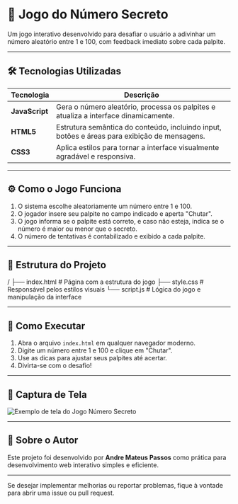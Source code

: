 # 🔢 Jogo do Número Secreto

Um jogo interativo desenvolvido para desafiar o usuário a adivinhar um número aleatório entre 1 e 100, com feedback imediato sobre cada palpite.

---

## 🛠 Tecnologias Utilizadas

| Tecnologia | Descrição                                                                                     |
| ---------- | --------------------------------------------------------------------------------------------- |
| **JavaScript** | Gera o número aleatório, processa os palpites e atualiza a interface dinamicamente.          |
| **HTML5**      | Estrutura semântica do conteúdo, incluindo input, botões e áreas para exibição de mensagens. |
| **CSS3**       | Aplica estilos para tornar a interface visualmente agradável e responsiva.                   |

---

## ⚙️ Como o Jogo Funciona

1. O sistema escolhe aleatoriamente um número entre 1 e 100.  
2. O jogador insere seu palpite no campo indicado e aperta "Chutar".  
3. O jogo informa se o palpite está correto, e caso não esteja, indica se o número é maior ou menor que o secreto.  
4. O número de tentativas é contabilizado e exibido a cada palpite.  

---

## 📂 Estrutura do Projeto

/
├── index.html # Página com a estrutura do jogo
├── style.css # Responsável pelos estilos visuais
└── script.js # Lógica do jogo e manipulação da interface



---

## 🚀 Como Executar

1. Abra o arquivo `index.html` em qualquer navegador moderno.  
2. Digite um número entre 1 e 100 e clique em "Chutar".  
3. Use as dicas para ajustar seus palpites até acertar.  
4. Divirta-se com o desafio!  

---

## 🎯 Captura de Tela

![Exemplo de tela do Jogo Número Secreto](https://cdn-icons-png.flaticon.com/512/2731/2731544.png)

---

## 👤 Sobre o Autor

Este projeto foi desenvolvido por **Andre Mateus Passos** como prática para desenvolvimento web interativo simples e eficiente.

---

Se desejar implementar melhorias ou reportar problemas, fique à vontade para abrir uma issue ou pull request.
